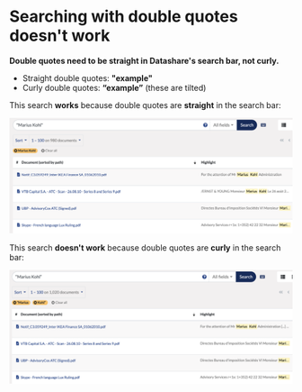 # Searching with double quotes doesn't work

**Double quotes need to be straight in Datashare's search bar, not curly.**

* Straight double quotes: **"example"**
* Curly double quotes: **“example”** (these are tilted)

This search **works** because double quotes are **straight** in the search bar:

![](<../../../.gitbook/assets/Screenshot 2021-07-08 at 15.15.35 (1).png>)

This search **doesn't work** because double quotes are **curly** in the search bar:

![](../../../.gitbook/assets/screenshot-2021-07-08-at-15.13.00.png)
